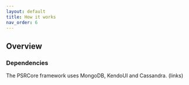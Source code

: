 ```yaml
---
layout: default
title: How it works
nav_order: 6
---
```


## Overview

### Dependencies

The PSRCore framework uses MongoDB, KendoUI and Cassandra. (links)